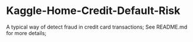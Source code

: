 # Kaggle-Home-Credit-Default-Risk
A typical way of detect fraud in credit card transactions; See README.md for more details;



# 








